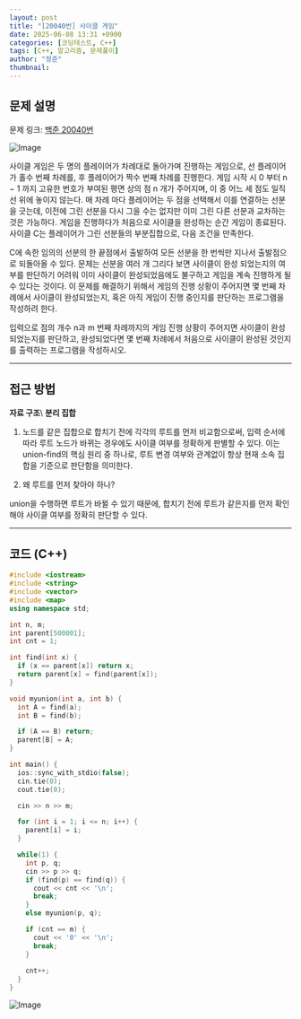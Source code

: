```yaml
---
layout: post
title: "[20040번] 사이클 게임"
date: 2025-06-08 13:31 +0900
categories: [코딩테스트, C++]
tags: [C++, 알고리즘, 문제풀이]
author: "정준"
thumbnail: 
---
```


## 문제 설명

문제 링크: [백준 20040번](https://www.acmicpc.net/problem/20040)

![Image](https://github.com/user-attachments/assets/aeb113b6-a0bd-488b-9374-8b7d2c7cb6b1)

사이클 게임은 두 명의 플레이어가 차례대로 돌아가며 진행하는 게임으로, 선 플레이어가 홀수 번째 차례를, 후 플레이어가 짝수 번째 차례를 진행한다. 게임 시작 시 0 부터 n − 1 까지 고유한 번호가 부여된 평면 상의 점 n 개가 주어지며, 이 중 어느 세 점도 일직선 위에 놓이지 않는다. 매 차례 마다 플레이어는 두 점을 선택해서 이를 연결하는 선분을 긋는데, 이전에 그린 선분을 다시 그을 수는 없지만 이미 그린 다른 선분과 교차하는 것은 가능하다. 게임을 진행하다가 처음으로 사이클을 완성하는 순간 게임이 종료된다. 사이클 C는 플레이어가 그린 선분들의 부분집합으로, 다음 조건을 만족한다.

C에 속한 임의의 선분의 한 끝점에서 출발하여 모든 선분을 한 번씩만 지나서 출발점으로 되돌아올 수 있다.
문제는 선분을 여러 개 그리다 보면 사이클이 완성 되었는지의 여부를 판단하기 어려워 이미 사이클이 완성되었음에도 불구하고 게임을 계속 진행하게 될 수 있다는 것이다. 이 문제를 해결하기 위해서 게임의 진행 상황이 주어지면 몇 번째 차례에서 사이클이 완성되었는지, 혹은 아직 게임이 진행 중인지를 판단하는 프로그램을 작성하려 한다.

입력으로 점의 개수 n과 m 번째 차례까지의 게임 진행 상황이 주어지면 사이클이 완성 되었는지를 판단하고, 완성되었다면 몇 번째 차례에서 처음으로 사이클이 완성된 것인지를 출력하는 프로그램을 작성하시오.

---

## 접근 방법

**자료 구조**\\
**분리 집합**

1.  노드를 같은 집합으로 합치기 전에 각각의 루트를 먼저 비교함으로써,
입력 순서에 따라 루트 노드가 바뀌는 경우에도 사이클 여부를 정확하게 판별할 수 있다.
이는 union-find의 핵심 원리 중 하나로,
루트 변경 여부와 관계없이 항상 현재 소속 집합을 기준으로 판단함을 의미한다.

2. 왜 루트를 먼저 찾아야 하나?

union을 수행하면 루트가 바뀔 수 있기 때문에,
합치기 전에 루트가 같은지를 먼저 확인해야 사이클 여부를 정확히 판단할 수 있다.

---

## 코드 (C++)

```cpp
#include <iostream>
#include <string>
#include <vector>
#include <map>
using namespace std;

int n, m;
int parent[500001];
int cnt = 1;

int find(int x) {
  if (x == parent[x]) return x;
  return parent[x] = find(parent[x]);
}

void myunion(int a, int b) {
  int A = find(a);
  int B = find(b);

  if (A == B) return;
  parent[B] = A;
}

int main() {
  ios::sync_with_stdio(false);
  cin.tie(0);
  cout.tie(0);

  cin >> n >> m;

  for (int i = 1; i <= n; i++) {
    parent[i] = i;
  }

  while(1) {
    int p, q;
    cin >> p >> q;
    if (find(p) == find(q)) {
      cout << cnt << '\n';
      break;
    }
    else myunion(p, q);

    if (cnt == m) {
      cout << '0' << '\n';
      break;
    }
    
    cnt++;
  }
}
```

![Image](https://github.com/user-attachments/assets/2978e610-955c-4649-8177-0119f9ca34f0)
